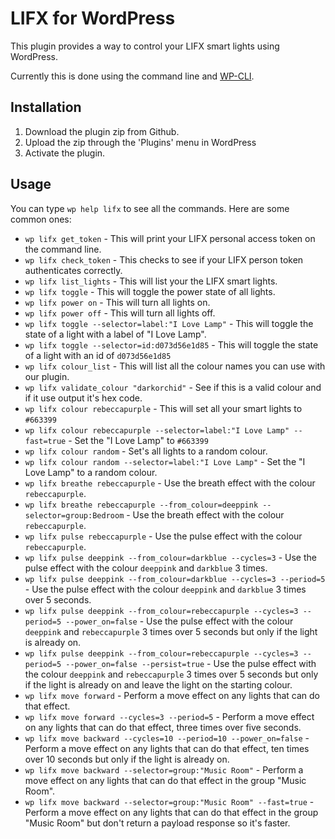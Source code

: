 # LIFX for WordPress

This plugin provides a way to control your LIFX smart lights using WordPress.

Currently this is done using the command line and [WP-CLI](https://wp-cli.org/).

## Installation

1. Download the plugin zip from Github.
1. Upload the zip through the 'Plugins' menu in WordPress
1. Activate the plugin.

## Usage

You can type `wp help lifx` to see all the commands. Here are some common ones:

* `wp lifx get_token` - This will print your LIFX personal access token on the command line.
* `wp lifx check_token` - This checks to see if your LIFX person token authenticates correctly.
* `wp lifx list_lights` - This will list your the LIFX smart lights.
* `wp lifx toggle` - This will toggle the power state of all lights.
* `wp lifx power on` - This will turn all lights on.
* `wp lifx power off` - This will turn all lights off.
* `wp lifx toggle --selector=label:"I Love Lamp"` - This will toggle the state of a light with a label of "I Love Lamp".
* `wp lifx toggle --selector=id:d073d56e1d85` - This will toggle the state of a light with an id of `d073d56e1d85`
* `wp lifx colour_list` - This will list all the colour names you can use with our plugin.
* `wp lifx validate_colour "darkorchid"` - See if this is a valid colour and if it use output it's hex code.
* `wp lifx colour rebeccapurple` - This will set all your smart lights to `#663399`
* `wp lifx colour rebeccapurple --selector=label:"I Love Lamp" --fast=true` - Set the "I Love Lamp" to `#663399`
* `wp lifx colour random` - Set's all lights to a random colour.
* `wp lifx colour random --selector=label:"I Love Lamp"` - Set the "I Love Lamp" to a random colour.
* `wp lifx breathe rebeccapurple` - Use the breath effect with the colour `rebeccapurple`.
* `wp lifx breathe rebeccapurple --from_colour=deeppink --selector=group:Bedroom` - Use the breath effect with the colour `rebeccapurple`.
* `wp lifx pulse rebeccapurple` - Use the pulse effect with the colour `rebeccapurple`. 
* `wp lifx pulse deeppink --from_colour=darkblue --cycles=3` - Use the pulse effect with the colour `deeppink` and `darkblue` 3 times. 
* `wp lifx pulse deeppink --from_colour=darkblue --cycles=3 --period=5` - Use the pulse effect with the colour `deeppink` and `darkblue` 3 times over 5 seconds.
* `wp lifx pulse deeppink --from_colour=rebeccapurple --cycles=3 --period=5 --power_on=false` - Use the pulse effect with the colour `deeppink` and `rebeccapurple` 3 times over 5 seconds but only if the light is already on.
* `wp lifx pulse deeppink --from_colour=rebeccapurple --cycles=3 --period=5 --power_on=false --persist=true` - Use the pulse effect with the colour `deeppink` and `rebeccapurple` 3 times over 5 seconds but only if the light is already on and leave the light on the starting colour.
* `wp lifx move forward` - Perform a move effect on any lights that can do that effect.
* `wp lifx move forward --cycles=3 --period=5` - Perform a move effect on any lights that can do that effect, three times over five seconds.
* `wp lifx move backward --cycles=10 --period=10 --power_on=false` - Perform a move effect on any lights that can do that effect, ten times over 10 seconds but only if the light is already on.
* `wp lifx move backward --selector=group:"Music Room"` - Perform a move effect on any lights that can do that effect in the group "Music Room".
* `wp lifx move backward --selector=group:"Music Room" --fast=true` - Perform a move effect on any lights that can do that effect in the group "Music Room" but don't return a payload response so it's faster.
